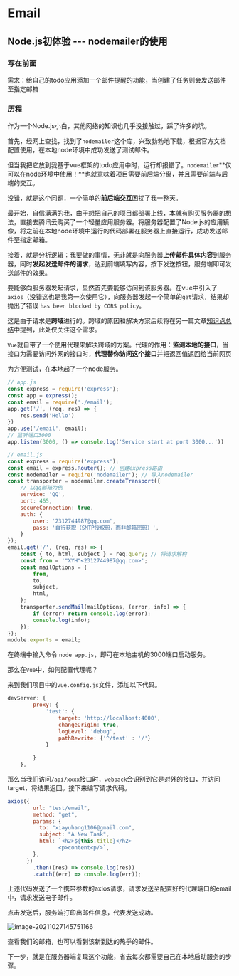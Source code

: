 # Email


## Node.js初体验 --- nodemailer的使用

### 写在前面

需求：给自己的todo应用添加一个邮件提醒的功能，当创建了任务则会发送邮件至指定邮箱

### 历程

作为一个Node.js小白，其他网络的知识也几乎没接触过，踩了许多的坑。

首先，经网上查找，找到了`nodemailer`这个库，兴致勃勃地下载，根据官方文档配置使用，在本地node环境中成功发送了测试邮件。

但当我把它放到我基于vue框架的todo应用中时，运行却报错了。`nodemailer`**仅可以在node环境中使用！**也就意味着项目需要前后端分离，并且需要前端与后端的交互。

没错，就是这个问题，一个简单的**前后端交互**困扰了我一整天。

最开始，自信满满的我，由于想把自己的项目都部署上线，本就有购买服务器的想法，直接去腾讯云购买了一个轻量应用服务器。将服务器配置了Node.js的应用镜像，将之前在本地node环境中运行的代码部署在服务器上直接运行，成功发送邮件至指定邮箱。

接着，就是分析逻辑：我要做的事情，无非就是向服务器**上传邮件具体内容**到服务器，同时**发起发送邮件的请求**，达到前端填写内容，按下发送按钮，服务端即可发送邮件的效果。

要能够向服务器发起请求，显然首先要能够访问到该服务器。在vue中引入了`axios`（没错这也是我第一次使用它），向服务器发起一个简单的`get`请求，结果却抛出了错误 `has been blocked by CORS policy`。

这是由于请求是**跨域**进行的。跨域的原因和解决方案后续将在另一篇文章[知识点总结]()中提到，此处仅关注这个需求。

`Vue`就自带了一个使用代理来解决跨域的方案。代理的作用：**监测本地的接口**，当接口为需要访问外网的接口时，**代理替你访问这个接口**并把返回值返回给当前网页

为方便测试，在本地起了一个node服务。

```js
// app.js
const express = require('express');
const app = express();
const email = require('./email');
app.get('/', (req, res) => {
    res.send('Hello')
})
app.use('/email', email);
// 监听端口3000
app.listen(3000, () => console.log('Service start at port 3000...'))
```

```js
// email.js
const express = require('express');
const email = express.Router(); // 创建express路由
const nodemailer = require('nodemailer'); // 导入nodemailer
const transporter = nodemailer.createTransport({
    // 以qq邮箱为例
    service: 'QQ',
    port: 465,
    secureConnection: true,
    auth: {
        user: '2312744987@qq.com',
        pass: '自行获取（SMTP授权码，而非邮箱密码）',
    }
});
email.get('/', (req, res) => {
    const { to, html, subject } = req.query; // 将请求解构
    const from = '"XYH"<2312744987@qq.com>';
    const mailOptions = {
        from,
        to,
        subject,
        html,
    };
    transporter.sendMail(mailOptions, (error, info) => {
        if (error) return console.log(error);
        console.log(info);
    });
});
module.exports = email;
```

在终端中输入命令 `node app.js`，即可在本地主机的3000端口启动服务。

那么在`Vue`中，如何配置代理呢？

来到我们项目中的`vue.config.js`文件，添加以下代码。

```js
devServer: {
        proxy: {
            'test': {
                target: 'http://localhost:4000',
                changeOrigin: true,
                logLevel: 'debug',
                pathRewrite: {'^/test' : '/'}
            }
            
        }
    },
```

那么当我们访问`/api/xxxx`接口时，`webpack`会识别到它是对外的接口，并访问target，将结果返回。接下来编写请求代码。

```js
axios({
        url: "test/email",
        method: "get",
        params: {
          to: "xiayuhang1106@gmail.com",
          subject: "A New Task",
          html: `<h2>${this.title}</h2>
          		<p>content<p/>`,
        },
      })
        .then((res) => console.log(res))
        .catch((err) => console.log(err));
```

上述代码发送了一个携带参数的axios请求，请求发送至配置好的代理端口的email中，请求发送电子邮件。

点击发送后，服务端打印出邮件信息，代表发送成功。

![image-20211027145751166](../../static/images/email/image-20211027145751166.png)

查看我们的邮箱，也可以看到该新到达的热乎的邮件。

下一步，就是在服务器端复现这个功能，省去每次都需要自己在本地启动服务的步骤。



